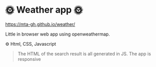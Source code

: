 # 🌞 Weather app 🌞

https://mta-gh.github.io/weather/

Little in browser web app using openweathermap.

⚙️ Html, CSS, Javascript

> The HTML of the search result is all generated in JS.
> The app is responsive
